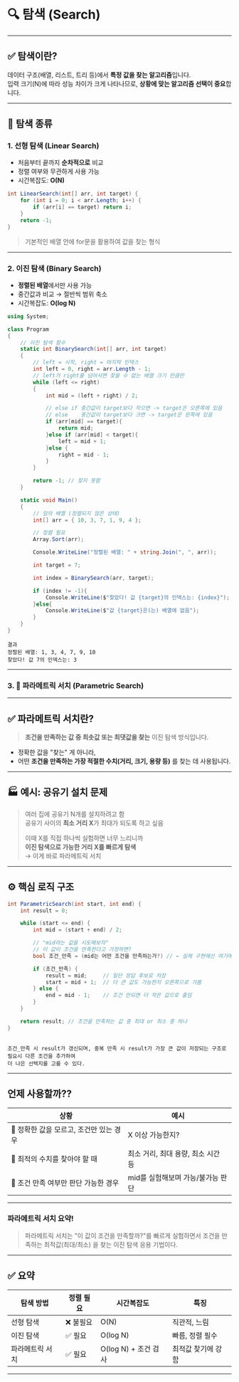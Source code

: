 # 🔍 탐색 (Search)

---

## ✅ 탐색이란?

데이터 구조(배열, 리스트, 트리 등)에서 **특정 값을 찾는 알고리즘**입니다.  
입력 크기(N)에 따라 성능 차이가 크게 나타나므로, **상황에 맞는 알고리즘 선택이 중요**합니다.

---

## 📌 탐색 종류

### 1. 선형 탐색 (Linear Search)

- 처음부터 끝까지 **순차적으로** 비교
- 정렬 여부와 무관하게 사용 가능
- 시간복잡도: **O(N)**

```csharp
int LinearSearch(int[] arr, int target) {
    for (int i = 0; i < arr.Length; i++) {
        if (arr[i] == target) return i;
    }
    return -1;
}
```
> 기본적인 배열 안에 for문을 활용하여 값을 찾는 형식 

---

### 2. 이진 탐색 (Binary Search)

- **정렬된 배열**에서만 사용 가능
- 중간값과 비교 → 절반씩 범위 축소
- 시간복잡도: **O(log N)**

```csharp
using System;

class Program
{
    // 이진 탐색 함수
    static int BinarySearch(int[] arr, int target)
    {
        // left = 시작, right = 마지막 인덱스
        int left = 0, right = arr.Length - 1;
        // left가 right를 넘어서면 찾을 수 없는 배열 크기 만큼만 
        while (left <= right)
        {
            int mid = (left + right) / 2;

            // else if 중간값이 target보다 작으면 -> target은 오른쪽에 있음
            // else    중간값이 target보다 크면 -> target은 왼쪽에 있음
            if (arr[mid] == target){
                return mid;
            }else if (arr[mid] < target){
                left = mid + 1;
            }else {
                right = mid - 1;
            } 
        }

        return -1; // 찾지 못함
    }

    static void Main()
    {
        // 임의 배열 (정렬되지 않은 상태)
        int[] arr = { 10, 3, 7, 1, 9, 4 };

        // 정렬 필요
        Array.Sort(arr);

        Console.WriteLine("정렬된 배열: " + string.Join(", ", arr));

        int target = 7;

        int index = BinarySearch(arr, target);

        if (index != -1){
            Console.WriteLine($"찾았다! 값 {target}의 인덱스는: {index}");
        }else{
            Console.WriteLine($"값 {target}은(는) 배열에 없음");
        }  
    }
}

```

```결과
결과
정렬된 배열: 1, 3, 4, 7, 9, 10  
찾았다! 값 7의 인덱스는: 3
```
---

### 3. 🧪 파라메트릭 서치 (Parametric Search)

---

## ✅ 파라메트릭 서치란?

> **조건을 만족하는 값 중 최솟값 또는 최댓값을 찾는** 이진 탐색 방식입니다.

- 정확한 값을 "찾는" 게 아니라,  
- 어떤 **조건을 만족하는 가장 적절한 수치(거리, 크기, 용량 등)** 를 찾는 데 사용됩니다.

---

## 🏭 예시: 공유기 설치 문제

> 여러 집에 공유기 N개를 설치하려고 함  
> 공유기 사이의 **최소 거리 X**가 최대가 되도록 하고 싶음  
>  
> 이때 X를 직접 하나씩 실험하면 너무 느리니까  
> **이진 탐색으로 가능한 거리 X를 빠르게 탐색**  
> → 이게 바로 파라메트릭 서치

---

## ⚙️ 핵심 로직 구조

```csharp
int ParametricSearch(int start, int end) {
    int result = 0;

    while (start <= end) {
        int mid = (start + end) / 2;

        // "mid라는 값을 시도해보자"
        // 이 값이 조건을 만족한다고 가정하면?
        bool 조건_만족 = (mid는 어떤 조건을 만족하는가?) // ← 실제 구현에선 여기에 로직이 들어감

        if (조건_만족) {
            result = mid;     // 일단 정답 후보로 저장
            start = mid + 1;  // 더 큰 값도 가능한지 오른쪽으로 가봄
        } else {
            end = mid - 1;    // 조건 안되면 더 작은 값으로 줄임
        }
    }

    return result; // 조건을 만족하는 값 중 최대 or 최소 중 하나
}
```

```결론

조건_만족 시 result가 갱신되며, 중복 만족 시 result가 가장 큰 값이 저장되는 구조로 필요시 다른 조건을 추가하여
더 나은 선택지를 고를 수 있다.

```


---

## 언제 사용할까??
| 상황                       | 예시                    |
| ------------------------ | --------------------- |
| 🎯 정확한 값을 모르고, 조건만 있는 경우 | X 이상 가능한지?            |
| 📏 최적의 수치를 찾아야 할 때       | 최소 거리, 최대 용량, 최소 시간 등 |
| 🧪 조건 만족 여부만 판단 가능한 경우   | mid를 실험해보며 가능/불가능 판단  |

---

### 파라메트릭 서치 요약!
>파라메트릭 서치는
>"이 값이 조건을 만족할까?"를 빠르게 실험하면서
>조건을 만족하는 최적값(최대/최소) 을 찾는 이진 탐색 응용 기법이다.

---

## ✅ 요약

| 탐색 방법 | 정렬 필요 | 시간복잡도 | 특징 |
|-----------|------------|--------------|--------|
| 선형 탐색 | ❌ 불필요 | O(N) | 직관적, 느림 |
| 이진 탐색 | ✅ 필요   | O(log N) | 빠름, 정렬 필수 |
| 파라메트릭 서치 | ✅ 필요 | O(log N) + 조건 검사 | 최적값 찾기에 강함 |

---